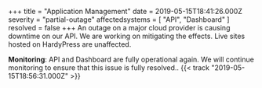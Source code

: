 +++
title = "Application Management"
date = 2019-05-15T18:41:26.000Z
severity = "partial-outage"
affectedsystems = [
  "API",
  "Dashboard"
]
resolved = false
+++
An outage on a major cloud provider is causing downtime on our API. We are working on mitigating the effects. Live sites hosted on HardyPress are unaffected.



**Monitoring**: API and Dashboard are fully operational again. We will continue monitoring to ensure that this issue is fully resolved.. {{< track "2019-05-15T18:56:31.000Z" >}}
